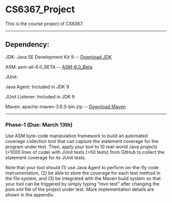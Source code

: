 # CS6367_Project
This is the course project of CS6367.

---

<h2>Dependency:</h2>

JDK: Java SE Development Kit 9 -- [Download JDK](https://www.oracle.com/java/technologies/javase/javase9-archive-downloads.html)

ASM: asm-all-6.0_BETA -- [ASM-6.0_Beta](https://github.com/simonnedved/CS6367_Project/tree/master/ASM/lib)

JUnit: 

Java Agent: Included in JDK 9

JUnit Listener: Included in JDK 9

Maven: apache-maven-3.6.3-bin.zip -- [Download Maven](https://maven.apache.org/download.cgi)



---

<h3>Phase-1 (Due: March 13th)</h2>

Use ASM byte-code manipulation framework to build an automated coverage collection tool that can capture the statement coverage for the program under test. Then, apply your tool to 10 real-world Java projects (>1000 lines of code) with JUnit tests (>50 tests) from GitHub to collect the statement coverage for its JUnit tests. 

Note that your tool should (1) use Java Agent to perform on-the-fly code instrumentation, (2) be able to store the coverage for each test method in the file system, and (3) be integrated with the Maven build system so that your tool can be triggered by simply typing “mvn test” after changing the pom.xml file of the project under test. More implementation details are shown in the appendix. 
